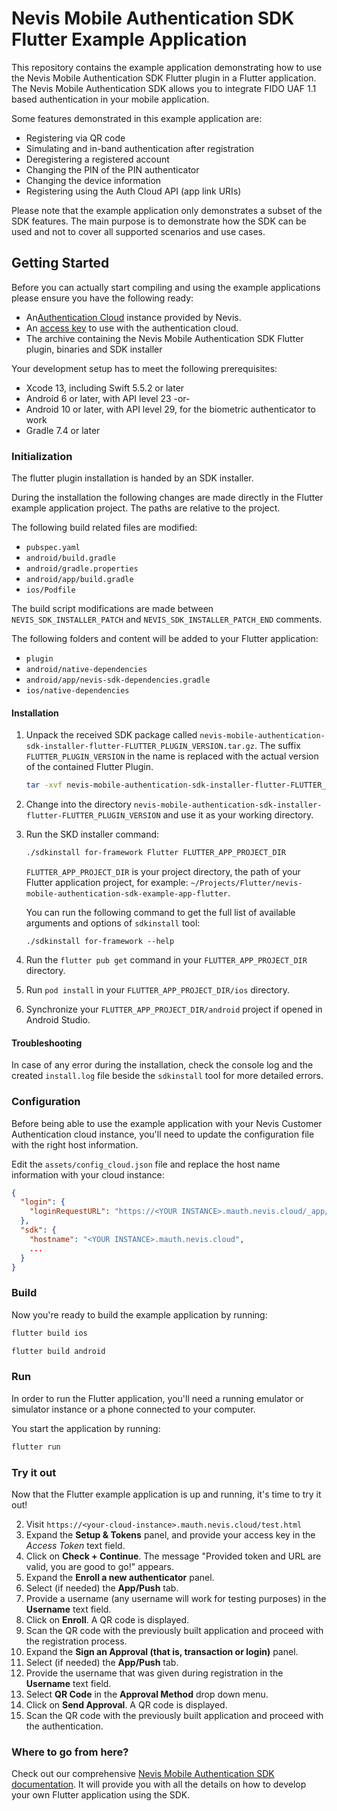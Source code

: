 # Nevis Mobile Authentication SDK Flutter Example Application

This repository contains the example application demonstrating how to use the Nevis Mobile Authentication SDK Flutter plugin in a Flutter application.
The Nevis Mobile Authentication SDK allows you to integrate FIDO UAF 1.1 based authentication in your mobile application. 

Some features demonstrated in this example application are:

* Registering via QR code
* Simulating and in-band authentication after registration
* Deregistering a registered account
* Changing the PIN of the PIN authenticator
* Changing the device information
* Registering using the Auth Cloud API (app link URIs)

Please note that the example application only demonstrates a subset of the SDK features. The main purpose is to demonstrate how the SDK can be used and not to cover all supported scenarios and use cases.

## Getting Started

Before you can actually start compiling and using the example applications please ensure you have the following ready:

* An[Authentication Cloud](https://docs.nevis.net/authcloud/) instance provided by Nevis.
* An [access key](https://docs.nevis.net/authcloud/access-app/access-key) to use with the authentication cloud.
* The archive containing the Nevis Mobile Authentication SDK Flutter plugin, binaries and SDK installer

Your development setup has to meet the following prerequisites:

* Xcode 13, including Swift 5.5.2 or later
* Android 6 or later, with API level 23 -or-
* Android 10 or later, with API level 29, for the biometric authenticator to work
* Gradle 7.4 or later

### Initialization

The flutter plugin installation is handed by an SDK installer.

During the installation the following changes are made directly in the Flutter example application project. The paths are relative to the project.

The following build related files are modified:

- `pubspec.yaml`
- `android/build.gradle`
- `android/gradle.properties`
- `android/app/build.gradle`
- `ios/Podfile`

The build script modifications are made between `NEVIS_SDK_INSTALLER_PATCH` and `NEVIS_SDK_INSTALLER_PATCH_END` comments.

The following folders and content will be added to your Flutter application:

- `plugin`
- `android/native-dependencies`
- `android/app/nevis-sdk-dependencies.gradle`
- `ios/native-dependencies`

#### Installation

1. Unpack the received SDK package called `nevis-mobile-authentication-sdk-installer-flutter-FLUTTER_PLUGIN_VERSION.tar.gz`. The suffix `FLUTTER_PLUGIN_VERSION` in the name is replaced with the actual version of the contained Flutter Plugin.

   ```bash
   tar -xvf nevis-mobile-authentication-sdk-installer-flutter-FLUTTER_PLUGIN_VERSION.tar.gz
   ```

2. Change into the directory `nevis-mobile-authentication-sdk-installer-flutter-FLUTTER_PLUGIN_VERSION` and use it as your working directory.
3. Run the SKD installer command:

   ```bash
   ./sdkinstall for-framework Flutter FLUTTER_APP_PROJECT_DIR
   ```

   `FLUTTER_APP_PROJECT_DIR` is your project directory, the path of your Flutter application project, for example: `~/Projects/Flutter/nevis-mobile-authentication-sdk-example-app-flutter`.

   You can run the following command to get the full list of available arguments and options of `sdkinstall` tool:

   ```shell
   ./sdkinstall for-framework --help
   ```

4. Run the `flutter pub get` command in your `FLUTTER_APP_PROJECT_DIR` directory.
5. Run `pod install` in your `FLUTTER_APP_PROJECT_DIR/ios` directory.
6. Synchronize your `FLUTTER_APP_PROJECT_DIR/android` project if opened in Android Studio.

#### Troubleshooting

In case of any error during the installation, check the console log and the created `install.log` file beside the `sdkinstall` tool for more detailed errors.

### Configuration

Before being able to use the example application with your Nevis Customer Authentication cloud instance, you'll need to update the configuration file with the right host information.

Edit the `assets/config_cloud.json` file and replace the host name information with your cloud instance:

```json
{
  "login": {
    "loginRequestURL": "https://<YOUR INSTANCE>.mauth.nevis.cloud/_app/auth/pwd"
  },
  "sdk": {
    "hostname": "<YOUR INSTANCE>.mauth.nevis.cloud",
    ...
  }
}
```

### Build

Now you're ready to build the example application by running:

```bash
flutter build ios
```

```bash
flutter build android
```

### Run

In order to run the Flutter application, you'll need a running emulator or simulator instance or a phone connected to your computer.

You start the application by running:

```bash
flutter run
```

### Try it out 

Now that the Flutter example application is up and running, it's time to try it out!

2. Visit `https://<your-cloud-instance>.mauth.nevis.cloud/test.html`
3. Expand the **Setup & Tokens** panel, and provide your access key in the *Access Token* text field.
4. Click on **Check + Continue**. The message "Provided token and URL are valid, you are good to go!" appears.
5. Expand the **Enroll a new authenticator** panel.
6. Select (if needed) the **App/Push** tab.
7. Provide a username (any username will work for testing purposes) in the **Username** text field.
8. Click on **Enroll**. A QR code is displayed.
9. Scan the QR code with the previously built application and proceed with the registration process.
10. Expand the **Sign an Approval (that is, transaction or login)** panel.
11. Select (if needed) the **App/Push** tab.
12. Provide the username that was given during registration in the **Username** text field.
13. Select **QR Code** in the **Approval Method** drop down menu.
14. Click on **Send Approval**. A QR code is displayed.
15. Scan the QR code with the previously built application and proceed with the authentication.

### Where to go from here?

Check out our comprehensive [Nevis Mobile Authentication SDK documentation](https://docs.nevis.net/mobilesdk/).
 It will provide you with all the details on how to develop your own Flutter application using the SDK.
